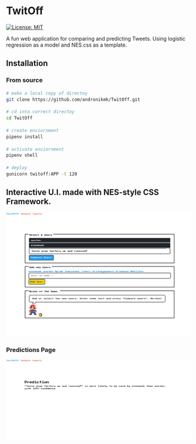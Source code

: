 # TwitOff
[![License: MIT](https://img.shields.io/badge/License-MIT-yellow.svg)](https://opensource.org/licenses/MIT)

A fun web application for comparing and predicting Tweets. Using logistic regression as 
a model and NES.css as a template.

## Installation

### From source
```bash
# make a local copy of directoy
git clone https://github.com/andronikmk/TwitOff.git

# cd into correct directoy
cd TwitOff

# create enviornment
pipenv install

# activate enviornment
pipenv shell

# deploy
gunicorn twitoff:APP -t 120
```

## Interactive U.I. made with NES-style CSS Framework.

<p align="center">
  <img src="https://raw.githubusercontent.com/andronikmk/TwitOff/master/img/img1.png">
</p>

<p align="center">
    <h3>Predictions Page</h3>
  <img src="https://raw.githubusercontent.com/andronikmk/TwitOff/master/img/prediction.png">
</p>